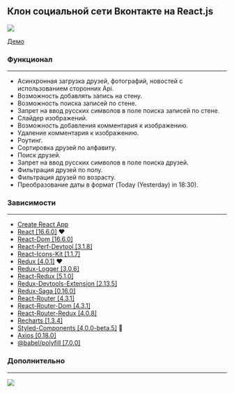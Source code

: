 ## Клон социальной сети Вконтакте на React.js

![](https://github.com/Wremeker/vk-clone-app/blob/master/images/image.png)



[Демо](http://Wremeker.github.io/Vk-clone)

### Функционал
------------------------------------------------

* Асинхронная загрузка друзей, фотографий, новостей c использованием сторонних Api.
* Возможность добавлять запись на стену.
* Возможность поиска записей по стене.
* Запрет на ввод русских символов в поле поиска записей по стене.
* Слайдер изображений.
* Возможность добавления комментария к изображению.
* Удаление комментария к изображению.
* Роутинг.
* Сортировка друзей по алфавиту.
* Поиск друзей.
* Запрет на ввод русских символов в поле поиска друзей.
* Фильтрация друзей по полу.
* Фильтрация друзей по возрасту.
* Преобразование даты в формат (Today (Yesterday) in 18:30).

### Зависимости
------------------------------------------------

* [Create React App](https://github.com/facebook/create-react-app)
* [React [16.6.0]](https://github.com/facebook/react) ❤️
* [React-Dom [16.6.0]](https://github.com/facebook/react)
* [React-Perf-Devtool [3.1.8]](https://github.com/nitin42/react-perf-devtool)
* [React-Icons-Kit [1.1.7]](https://github.com/wmira/react-icons-kit)
* [Redux [4.0.1]](https://github.com/reduxjs/redux) ❤️
* [Redux-Logger [3.0.6]](https://github.com/LogRocket/redux-logger)
* [React-Redux [5.1.0]](https://github.com/reduxjs/react-redux)
* [Redux-Devtools-Extension [2.13.5]](https://github.com/zalmoxisus/redux-devtools-extension)
* [Redux-Saga [0.16.0]](https://github.com/redux-saga/redux-saga)
* [React-Router [4.3.1]](https://github.com/ReactTraining/react-router)
* [React-Router-Dom [4.3.1]](https://github.com/ReactTraining/react-router)
* [React-Router-Redux [4.0.8]](https://github.com/reactjs/react-router-redux)
* [Recharts [1.3.4]](https://github.com/recharts/recharts)
* [Styled-Components [4.0.0-beta.5]](https://github.com/styled-components) 💅
* [Axios [0.18.0]](https://github.com/axios/axios)
* [@babel/polyfill [7.0.0]](https://github.com/babel/babel/tree/master/packages/babel-polyfill)


### Дополнительно
------------------------------------------------



![](https://github.com/Wremeker/vk-clone-app/blob/master/images/redux-logger.png)
